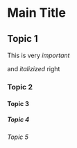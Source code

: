 <!DOCTYPE html>

<html>
<head>
<meta charset="utf-8">
<title>My well written assignment</title>
</head>
<body>
<h1>Main Title</h1>
<h2>Topic 1</h2>
<p>This is very <em>important</em></p><p> and <i>italizized</i> right</p>
<h3>Topic 2</h3>
<h4>Topic 3</h4>
<h5>Topic 4</h5>
<h6>Topic 5</h6>
</body>
</html>
